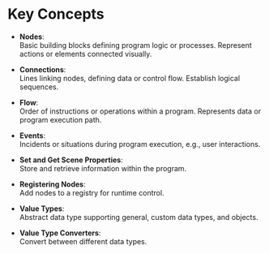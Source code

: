 # Key Concepts
- **Nodes**:  
  Basic building blocks defining program logic or processes. Represent actions or elements connected visually.

- **Connections**:  
  Lines linking nodes, defining data or control flow. Establish logical sequences.

- **Flow**:  
  Order of instructions or operations within a program. Represents data or program execution path.

- **Events**:  
  Incidents or situations during program execution, e.g., user interactions.

- **Set and Get Scene Properties**:  
  Store and retrieve information within the program.

- **Registering Nodes**:  
  Add nodes to a registry for runtime control.

- **Value Types**:  
  Abstract data type supporting general, custom data types, and objects.

- **Value Type Converters**:  
  Convert between different data types.


